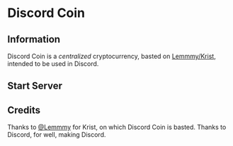 # Discord Coin

## Information

Discord Coin is a *centralized* cryptocurrency, basted on [Lemmmy/Krist](https://github.com/Lemmmy/Krist), intended to be used in Discord.

## Start Server

## Credits

Thanks to [@Lemmmy](https://github.com/Lemmmy) for Krist, on which Discord Coin is basted. Thanks to Discord, for well, making Discord.
